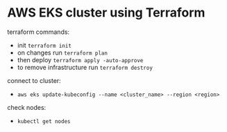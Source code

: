 # AWS EKS cluster using Terraform

terraform commands:
- init `terraform init`
- on changes run `terraform plan`
- then deploy `terraform apply -auto-approve`
- to remove infrastructure run `terraform destroy`

connect to cluster:
- `aws eks update-kubeconfig --name <cluster_name> --region <region>`

check nodes:
- `kubectl get nodes`
